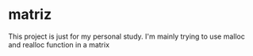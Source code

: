 # matriz
This project is just for my personal study. I'm mainly trying to use malloc and realloc function in a matrix
